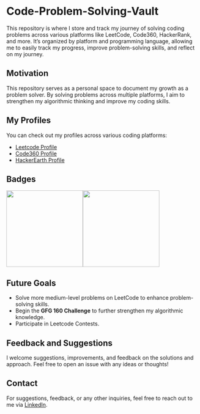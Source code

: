 # Code-Problem-Solving-Vault

This repository is where I store and track my journey of solving coding problems across various platforms like LeetCode, Code360, HackerRank, and more. It’s organized by platform and programming language, allowing me to easily track my progress, improve problem-solving skills, and reflect on my journey.

## Motivation

This repository serves as a personal space to document my growth as a problem solver. By solving problems across multiple platforms, I aim to strengthen my algorithmic thinking and improve my coding skills.

## **My Profiles**

You can check out my profiles across various coding platforms:

- [Leetcode Profile](https://leetcode.com/u/dev_dipanshu/)
- [Code360 Profile](https://www.naukri.com/code360/profile/dipanshusahu)
- [HackerEarth Profile](https://www.hackerrank.com/profile/dipanshusahu447)

## **Badges**
<div style="display:flex;">
<img src="https://assets.leetcode.com/static_assets/marketing/2024-50.gif" width=200>
<img src="https://assets.leetcode.com/static_assets/others/2550.gif" width=200>
</div>

## Future Goals

- Solve more medium-level problems on LeetCode to enhance problem-solving skills.
- Begin the **GFG 160 Challenge** to further strengthen my algorithmic knowledge.
- Participate in Leetcode Contests.

## **Feedback and Suggestions**

I welcome suggestions, improvements, and feedback on the solutions and approach. Feel free to open an issue with any ideas or thoughts!

## **Contact**

For suggestions, feedback, or any other inquiries, feel free to reach out to me via [LinkedIn](https://www.linkedin.com/in/dipanshu-sahu/).
